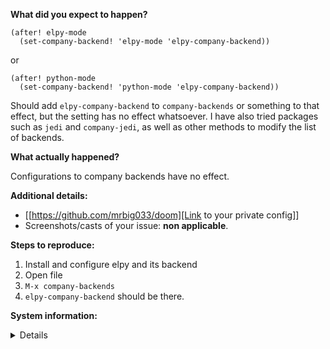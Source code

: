 __What did you expect to happen?__

``` emacs-lisp
(after! elpy-mode
  (set-company-backend! 'elpy-mode 'elpy-company-backend))
```

  
or 


``` emacs-lisp
(after! python-mode
  (set-company-backend! 'python-mode 'elpy-company-backend))
```

Should add `elpy-company-backend` to `company-backends` or something to that effect, but the setting has no effect whatsoever. I have also tried packages such as `jedi` and `company-jedi`, as well as other methods to modify the list of backends.

**What actually happened?**

Configurations to company backends have no effect.

**Additional details:**
- [[https://github.com/mrbig033/doom][Link to your private config]]
- Screenshots/casts of your issue: **non applicable**.

**Steps to reproduce:**
1. Install and configure elpy and its backend
2. Open file
3. `M-x company-backends`
4. `elpy-company-backend` should be there.


**System information:**
<details><pre>
((emacs
  (version . "27.0.91")
  (features . "RSVG IMAGEMAGICK GLIB NOTIFY KQUEUE ACL GNUTLS LIBXML2 ZLIB TOOLKIT_SCROLL_BARS NS MODULES THREADS JSON PDUMPER LCMS2 GMP")
  (build . "May 14, 2020")
  (buildopts "--disable-dependency-tracking --disable-silent-rules --enable-locallisppath=/usr/local/share/emacs/site-lisp --infodir=/usr/local/Cellar/emacs-plus/HEAD-747e0a2/share/info/emacs --prefix=/usr/local/Cellar/emacs-plus/HEAD-747e0a2 --with-xml2 --without-dbus --with-gnutls --with-imagemagick --with-json --with-modules --with-rsvg --with-ns --disable-ns-self-contained")
  (windowsys . batch)
  (daemonp . server-running))
 (doom
  (version . "2.0.9")
  (build . "HEAD -> develop b794de3ba 2020-05-18 15:18:02 -0400")
  (dir . "~/.doom.d/"))
 (system
  (type . darwin)
  (config . "x86_64-apple-darwin18.7.0")
  (shell . "/bin/bash")
  (uname . "Darwin 18.7.0 Darwin Kernel Version 18.7.0: Tue Aug 20 16:57:14 PDT 2019; root:xnu-4903.271.2~2/RELEASE_X86_64 x86_64")
  (path "/usr/local/opt/openjdk/bin" "~/.pyenv/shims" "~/.pyenv/bin" "~/.local/bin" "~/.emacs.d/bin" "~/scripts/bin" "~/.nimble/bin" "~/scripts/cline_scripts/" "~/.emacs.d/bin" "/usr/local/bin" "/usr/bin" "/bin" "/usr/sbin" "/sbin" "/Library/TeX/texbin" "/opt/X11/bin" "~/.fzf/bin" "/usr/local/Cellar/emacs-plus/HEAD-747e0a2/libexec/emacs/27.0.91/x86_64-apple-darwin18.7.0"))
 (config
  (envfile . envvar-file)
  (elc-files . 0)
  (modules :completion company ivy :ui doom hydra modeline (popup +defaults) treemacs :editor (evil +everywhere) file-templates fold snippets word-wrap :emacs dired electric undo vc :checkers syntax spell grammar :tools (eval +overlay) lookup macos pdf :lang data emacs-lisp markdown org sh :config (default +bindings +smartparens))
  (packages (general) (pdf-tools) (org-pdfview) (org-pomodoro) (benchmark-init) (ranger) (nswbuff) (prescient) (ivy-prescient) (company-prescient) (ivy-hydra) (olivetti) (super-save) (eyebrowse) (elpy) (shut-up) (electric-operator) (ivy-hydra) (elmacro) (clipmon) (evil-god-state) (unkillable-scratch) (git-commit) (ag) (treemacs) (treemacs-projectile) (evil-better-visual-line) (aphelia :recipe (:host github :repo "raxod502/apheleia")) (shut-up :disable t) (evil-snipe :disable t))
  (unpin "n/a")
  (elpa "n/a")))
</pre></details>
